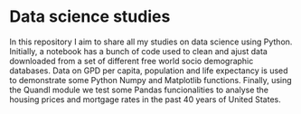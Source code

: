 # Data science studies

In this repository I aim to share all my studies on data science using Python. Initially, a notebook has a bunch of code used to clean and ajust data downloaded from a set of different free world socio demographic databases. Data on GPD per capita, population and life expectancy is used to demonstrate some Python Numpy and Matplotlib functions. Finally, using the Quandl module we test some Pandas funcionalities to analyse the housing prices and mortgage rates in the past 40 years of United States.

